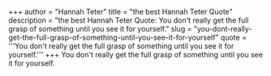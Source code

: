 +++
author = "Hannah Teter"
title = "the best Hannah Teter Quote"
description = "the best Hannah Teter Quote: You don't really get the full grasp of something until you see it for yourself."
slug = "you-dont-really-get-the-full-grasp-of-something-until-you-see-it-for-yourself"
quote = '''You don't really get the full grasp of something until you see it for yourself.'''
+++
You don't really get the full grasp of something until you see it for yourself.
